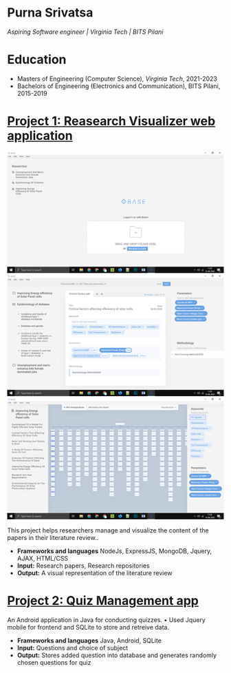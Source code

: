 # Purna Srivatsa
*Aspiring Software engineer | Virginia Tech | BITS Pilani*

# Education
* Masters of Engineering (Computer Science), *Virginia Tech*, 2021-2023
* Bachelors of Engineering (Electronics and Communication), BITS Pilani, 2015-2019

# [Project 1: Reasearch Visualizer web application](https://github.com/purnasrivatsa96/base-1)
![alt text](Picture1.png)
![alt text](Picture2.png)
![alt text](Picture3.png)


This project helps researchers manage and visualize the content of the papers in their literature review..
* **Frameworks and languages** NodeJs, ExpressJS, MongoDB, Jquery, AJAX, HTML/CSS
* **Input:** Research papers, Research repositories
* **Output:** A visual representation of the literature review

# [Project 2: Quiz Management app](https://github.com/purnasrivatsa96/Quiz-management-system-Java-)

An Android application in Java for conducting quizzes.
• Used Jquery mobile for frontend and SQLite to store and retreive data.
* **Frameworks and languages** Java, Android, SQLite
* **Input:** Questions and choice of subject
* **Output:** Stores added question into database and generates randomly chosen questions for quiz
